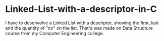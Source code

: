 # Linked-List-with-a-descriptor-in-C

I have to desenvolve a Linked List with a descriptor, showing the first, last and the quantity of "no" on the list. That's was made on Data Structure course from my Computer Engineering college.
